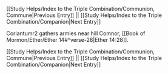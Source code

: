 [[Study Helps/Index to the Triple Combination/Communion, Commune|Previous Entry]]  ||  [[Study Helps/Index to the Triple Combination/Companion|Next Entry]]

 Coriantumr2 gathers armies near hill Comnor, [[Book of Mormon/Ether/Ether 14#^verse-28|Ether 14:28]].

[[Study Helps/Index to the Triple Combination/Communion, Commune|Previous Entry]]  ||  [[Study Helps/Index to the Triple Combination/Companion|Next Entry]]